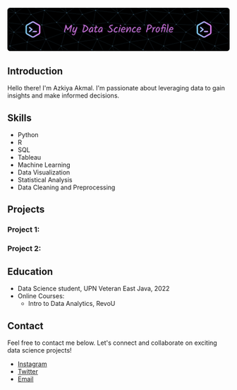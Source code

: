 ![MasterHead](banner.png)

## Introduction
Hello there! I'm Azkiya Akmal. I'm passionate about leveraging data to gain insights and make informed decisions.

## Skills
- Python
- R
- SQL
- Tableau
- Machine Learning
- Data Visualization
- Statistical Analysis
- Data Cleaning and Preprocessing

## Projects
### Project 1:

### Project 2: 


## Education
- Data Science student, UPN Veteran East Java, 2022
- Online Courses:
    - Intro to Data Analytics, RevoU

## Contact
Feel free to contact me below. Let's connect and collaborate on exciting data science projects!

- [Instagram](https://instagram.com/azkiyakmal)
- [Twitter](https://twitter.com/Akmalazki)
- [Email](mailto:22083010084@student.upnjatim.ac.id)
